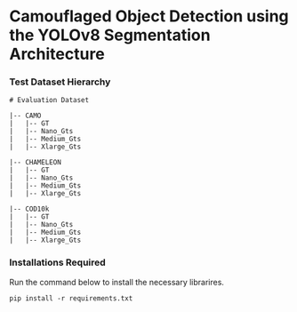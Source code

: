 # Camouflaged Object Detection using the YOLOv8 Segmentation Architecture

### Test Dataset Hierarchy

```
# Evaluation Dataset

|-- CAMO
|   |-- GT
|   |-- Nano_Gts
|   |-- Medium_Gts
|   |-- Xlarge_Gts

|-- CHAMELEON
|   |-- GT
|   |-- Nano_Gts
|   |-- Medium_Gts
|   |-- Xlarge_Gts

|-- COD10k
|   |-- GT
|   |-- Nano_Gts
|   |-- Medium_Gts
|   |-- Xlarge_Gts

```

### Installations Required
Run the command below to install the necessary librarires.
```
pip install -r requirements.txt
```

